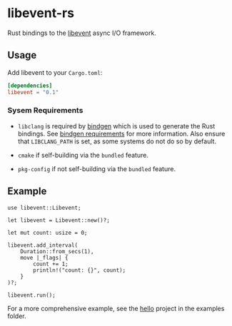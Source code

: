 # libevent-rs

Rust bindings to the [libevent] async I/O framework.

## Usage

Add libevent to your `Cargo.toml`:

```toml
[dependencies]
libevent = "0.1"
```

### Sysem Requirements

* `libclang` is required by [bindgen] which is used to generate the Rust
  bindings. See [bindgen requirements] for more information. Also ensure that
  `LIBCLANG_PATH` is set, as some systems do not do so by default.

* `cmake` if self-building via the `bundled` feature.

* `pkg-config` if not self-building via the `bundled` feature.

## Example

```rust,no_run
use libevent::Libevent;

let libevent = Libevent::new()?;

let mut count: usize = 0;

libevent.add_interval(
    Duration::from_secs(1),
    move |_flags| {
        count += 1;
        println!("count: {}", count);
    }
)?;

libevent.run();
```

For a more comprehensive example, see the [hello] project in the examples folder.

[libevent]: https://libevent.org/
[bindgen]: https://crates.io/crates/bindgen
[bindgen requirements]: https://rust-lang.github.io/rust-bindgen/requirements.html
[hello]: https://github.com/jmagnuson/libevent-rs/tree/hacking/examples/hello
